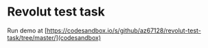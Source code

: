 # Revolut test task
Run demo at [https://codesandbox.io/s/github/az67128/revolut-test-task/tree/master/](codesandbox)
